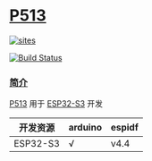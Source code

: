 # [P513](https://github.com/OS-Q/P513)

[![sites](http://182.61.61.133/link/resources/OSQ.png)](https://docs.OS-Q.com/P513)

[![Build Status](https://github.com/OS-Q/P513/workflows/CI/badge.svg)](https://github.com/OS-Q/P513/actions/workflows/CI.yml)

### [简介](https://github.com/OS-Q/P513/wiki)

[P513](https://github.com/OS-Q/P513) 用于 [ESP32-S3](https://docs.soc.xin/ESP32-S3) 开发


| 开发资源 | arduino | espidf |
| ------- | ------- | ------ |
| ESP32-S3 |  √  |  v4.4  |
